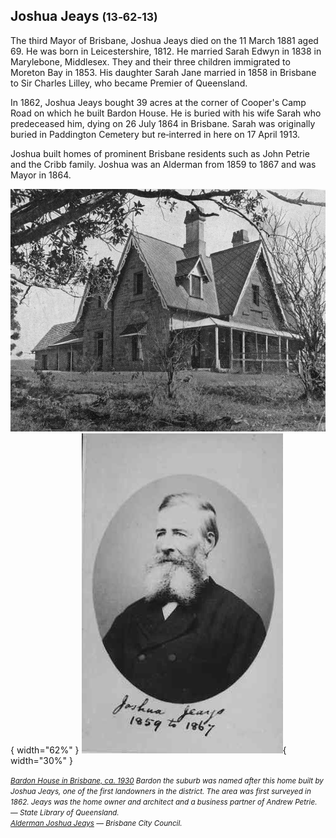 
## Joshua Jeays <small>(13‑62‑13)</small>

The third Mayor of Brisbane, Joshua Jeays died on the 11 March 1881 aged 69. He was born in Leicestershire, 1812. He married Sarah Edwyn in 1838 in Marylebone, Middlesex. They and their three children immigrated to Moreton Bay in 1853. His daughter Sarah Jane married in 1858 in Brisbane to Sir Charles Lilley, who became Premier of Queensland. 

In 1862, Joshua Jeays bought 39 acres at the corner of Cooper's Camp Road on which he built Bardon House. He is buried with his wife Sarah who predeceased him, dying on 26 July 1864 in Brisbane. Sarah was originally buried in Paddington Cemetery but re‑interred in here on 17 April 1913. 

Joshua built homes of prominent Brisbane residents such as John Petrie and the Cribb family. Joshua was an Alderman from 1859 to 1867 and was Mayor in 1864.


![](../assets/bardon-house.jpg){ width="62%" }  ![](../assets/joshua-jeays.jpg){ width="30%" } 


*<small>[Bardon House in Brisbane, ca. 1930](http://onesearch.slq.qld.gov.au/permalink/f/1upgmng/slq_digitool166099) Bardon the suburb was named after this home built by Joshua Jeays, one of the first landowners in the district. The area was first surveyed in 1862. Jeays was the home owner and architect and a business partner of Andrew Petrie. — State Library of Queensland.</small>* <br>
*<small>[Alderman Joshua Jeays](https://library-brisbane.ent.sirsidynix.net.au/client/en_AU/BrisbaneImages/search/results?qu=Alderman+Joshua+Jeays&rm=BRISBANEIMAGES0%7C%7C%7C1%7C%7C%7C0%7C%7C%7Ctrue&te=ASSET&lm=ALL_ASSETS) — Brisbane City Council.</small>*

